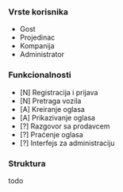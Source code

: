 

### Vrste korisnika
- Gost
- Projedinac
- Kompanija
- Administrator


### Funkcionalnosti
- [N] Registracija i prijava
- [N] Pretraga vozila
- [A] Kreiranje oglasa
- [A] Prikazivanje oglasa
- [?] Razgovor sa prodavcem
- [?] Praćenje oglasa
- [?] Interfejs za administraciju


### Struktura

todo


